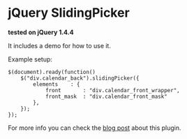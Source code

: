 jQuery SlidingPicker
====================

**tested on jQuery 1.4.4**

It includes a demo for how to use it.

Example setup:


	$(document).ready(function()
		$("div.calendar_back").slidingPicker({
			elements	: {
				front		: "div.calendar_front_wrapper",
				front_mask	: "div.calendar_front_mask"
			},
		});
	});


For more info you can check the [blog post](http://www.furkantunali.com/common/created-a-jquery-slidingpicker-plugin/#POST "jQuery slidingPicker plugin") about this plugin.